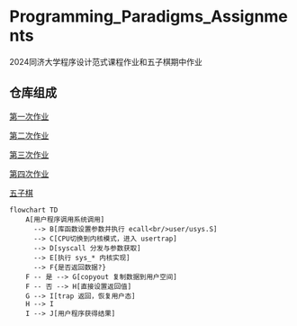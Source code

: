 # Programming_Paradigms_Assignments
2024同济大学程序设计范式课程作业和五子棋期中作业

## 仓库组成

[第一次作业](https://github.com/ycc250303/Programming_Paradigms_Assignments/tree/main/Assignment_1)

[第二次作业](https://github.com/ycc250303/Programming_Paradigms_Assignments/tree/main/Assignment_2) 

[第三次作业](https://github.com/ycc250303/Programming_Paradigms_Assignments/tree/main/Assignment_3)

[第四次作业](https://github.com/ycc250303/Programming_Paradigms_Assignments/tree/main/Assignment_4)

[五子棋](https://github.com/ycc250303/Programming_Paradigms_Assignments/tree/main/gomoku)

```mermaid
flowchart TD
    A[用户程序调用系统调用]
      --> B[库函数设置参数并执行 ecall<br/>user/usys.S]
      --> C[CPU切换到内核模式，进入 usertrap]
      --> D[syscall 分发与参数获取]
      --> E[执行 sys_* 内核实现]
      --> F{是否返回数据?}
    F -- 是 --> G[copyout 复制数据到用户空间]
    F -- 否 --> H[直接设置返回值]
    G --> I[trap 返回，恢复用户态]
    H --> I
    I --> J[用户程序获得结果]
```
